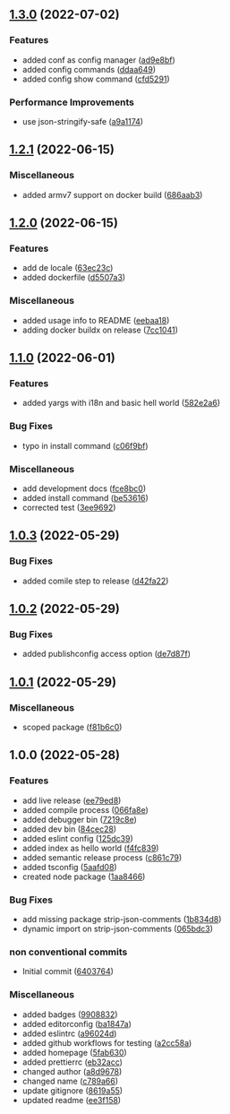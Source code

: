 ## [1.3.0](https://github.com/Mario-F/nodecli/compare/v1.2.1...v1.3.0) (2022-07-02)


### Features

* added conf as config manager ([ad9e8bf](https://github.com/Mario-F/nodecli/commit/ad9e8bf6dc2c5d7ee68403d66e23d470198b8c7e))
* added config commands ([ddaa649](https://github.com/Mario-F/nodecli/commit/ddaa649ba3b728f987129e76a68a40ce727dacd2))
* added config show command ([cfd5291](https://github.com/Mario-F/nodecli/commit/cfd5291ba647a5edfd7dbd7f5c7a9295305f5be6))


### Performance Improvements

* use json-stringify-safe ([a9a1174](https://github.com/Mario-F/nodecli/commit/a9a1174f7c73ef20fcd79a9a3d85cd70f06abbc7))

## [1.2.1](https://github.com/Mario-F/nodecli/compare/v1.2.0...v1.2.1) (2022-06-15)


### Miscellaneous

* added armv7 support on docker build ([686aab3](https://github.com/Mario-F/nodecli/commit/686aab3b834508692aaa80d6bd9bf3bc76b916ea))

## [1.2.0](https://github.com/Mario-F/nodecli/compare/v1.1.0...v1.2.0) (2022-06-15)


### Features

* add de locale ([63ec23c](https://github.com/Mario-F/nodecli/commit/63ec23ce19308698a3b7de7413f559c0f8c46df3))
* added dockerfile ([d5507a3](https://github.com/Mario-F/nodecli/commit/d5507a356748f7a7256077c7d2c3f03d26b5a15d))


### Miscellaneous

* added usage info to README ([eebaa18](https://github.com/Mario-F/nodecli/commit/eebaa1845b7a2a4ef339a8825f1d0b87cf94df28))
* adding docker buildx on release ([7cc1041](https://github.com/Mario-F/nodecli/commit/7cc1041766362dc5643470ec9d6e2ff3a013735b))

## [1.1.0](https://github.com/Mario-F/nodecli/compare/v1.0.3...v1.1.0) (2022-06-01)


### Features

* added yargs with i18n and basic hell world ([582e2a6](https://github.com/Mario-F/nodecli/commit/582e2a6f2a1add9aeb7a0be81a75732cc409c187))


### Bug Fixes

* typo in install command ([c06f9bf](https://github.com/Mario-F/nodecli/commit/c06f9bff1f76626e7c4e8632719c57a1dcb345f4))


### Miscellaneous

* add development docs ([fce8bc0](https://github.com/Mario-F/nodecli/commit/fce8bc030745b4e63d30b63afde104b05ecba509))
* added install command ([be53616](https://github.com/Mario-F/nodecli/commit/be53616d22ab89bc24e265136f1a9d8b74562d2c))
* corrected test ([3ee9692](https://github.com/Mario-F/nodecli/commit/3ee96920ba63cecabe204dccbb62a4eaf39d799b))

## [1.0.3](https://github.com/Mario-F/nodecli/compare/v1.0.2...v1.0.3) (2022-05-29)


### Bug Fixes

* added comile step to release ([d42fa22](https://github.com/Mario-F/nodecli/commit/d42fa226e82a5b746ff9d610f0718344e1e3176d))

## [1.0.2](https://github.com/Mario-F/nodecli/compare/v1.0.1...v1.0.2) (2022-05-29)


### Bug Fixes

* added publishconfig access option ([de7d87f](https://github.com/Mario-F/nodecli/commit/de7d87f52d25fa8a8f912a6a570c47ed4edfdf91))

## [1.0.1](https://github.com/Mario-F/nodecli/compare/v1.0.0...v1.0.1) (2022-05-29)


### Miscellaneous

* scoped package ([f81b6c0](https://github.com/Mario-F/nodecli/commit/f81b6c08d2652dd80e65e6a081b5429787da3d59))

## 1.0.0 (2022-05-28)


### Features

* add live release ([ee79ed8](https://github.com/Mario-F/nodecli/commit/ee79ed8b82f21fde2d84d661d2af9c4ab7977abe))
* added compile process ([066fa8e](https://github.com/Mario-F/nodecli/commit/066fa8e71ca0e556085587dc6e04689d8fb3b5ee))
* added debugger bin ([7219c8e](https://github.com/Mario-F/nodecli/commit/7219c8ea8c05949aafd7f7684f8a6a86106a6a94))
* added dev bin ([84cec28](https://github.com/Mario-F/nodecli/commit/84cec286914af25eb83c743f0fdb525ce477b0e0))
* added eslint config ([125dc39](https://github.com/Mario-F/nodecli/commit/125dc3962c0f3d3a25776a6f1bd419b90cae44bc))
* added index as hello world ([f4fc839](https://github.com/Mario-F/nodecli/commit/f4fc839b06c62bb05a7655b905423931cc43748d))
* added semantic release process ([c861c79](https://github.com/Mario-F/nodecli/commit/c861c79af6abb4ca420fd3c963e0b5b41c2429c2))
* added tsconfig ([5aafd08](https://github.com/Mario-F/nodecli/commit/5aafd0810d0ddd8016e7bde65e08dafd549a5a5c))
* created node package ([1aa8466](https://github.com/Mario-F/nodecli/commit/1aa84668297c3c90ebbbd6f7aab4c93b414db2c4))


### Bug Fixes

* add missing package strip-json-comments ([1b834d8](https://github.com/Mario-F/nodecli/commit/1b834d83c16b189782f21512a4b09a3e0eef6321))
* dynamic import on strip-json-comments ([065bdc3](https://github.com/Mario-F/nodecli/commit/065bdc375cbf82a9212933bbfb21b2a027ecc12e))


### non conventional commits

* Initial commit ([6403764](https://github.com/Mario-F/nodecli/commit/64037645ef22ef2bcba652c33270b4e146a85f61))


### Miscellaneous

* added badges ([9908832](https://github.com/Mario-F/nodecli/commit/99088326f453ca9038b94796fc405ede2fd6e9d5))
* added editorconfig ([ba1847a](https://github.com/Mario-F/nodecli/commit/ba1847a652be2afbad0c039c85334c5c00d74c3a))
* added eslintrc ([a96024d](https://github.com/Mario-F/nodecli/commit/a96024d3f0166a7937e4818b549806f52ae460b8))
* added github workflows for testing ([a2cc58a](https://github.com/Mario-F/nodecli/commit/a2cc58a17f990c0b045dda144aa99d79fd82127b))
* added homepage ([5fab630](https://github.com/Mario-F/nodecli/commit/5fab630cc06e78c1a006b3452796be9712d00b12))
* added prettierrc ([eb32acc](https://github.com/Mario-F/nodecli/commit/eb32acc49caddc8400e24c1018eb60a8f813cb59))
* changed author ([a8d9678](https://github.com/Mario-F/nodecli/commit/a8d9678a4f9d4534be9090256b5a050c30622d69))
* changed name ([c789a66](https://github.com/Mario-F/nodecli/commit/c789a66a6f333730b474b832f6773ec3a4c3c529))
* update gitignore ([8619a55](https://github.com/Mario-F/nodecli/commit/8619a5530d0689935862e6dfdcbf468625668745))
* updated readme ([ee3f158](https://github.com/Mario-F/nodecli/commit/ee3f158296154af95c9b87c6e13eb453e7773b07))
